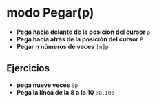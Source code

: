 # modo Pegar(p)

- **Pega hacia delante de la posición del cursor** `p`
- **Pega hacia atrás de la posición del cursor** `P`
- **Pegar n números de veces** `[n]p`

## Ejercicios

- **pega nueve veces** `9p`
- **Pega la línea de la 8 a la 10** `:8,10p`
